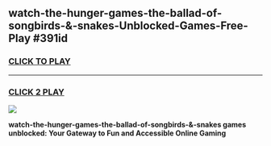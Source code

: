 
## watch-the-hunger-games-the-ballad-of-songbirds-&-snakes-Unblocked-Games-Free-Play #391id
<h3>
<a href="https://us.freeplayer.one?title=watch-the-hunger-games-the-ballad-of-songbirds-&-snakes&ref=9M">CLICK TO PLAY</a></h3>
<hr>

<h3>
<a href="https://us.freeplayer.one?title=watch-the-hunger-games-the-ballad-of-songbirds-&-snakes&ref=9M">CLICK 2 PLAY</a>
  
</h3>

<a href="https://us.freeplayer.one?title=watch-the-hunger-games-the-ballad-of-songbirds-&-snakes&ref=9M"><img src="https://clearcache.store/games.png"></a>


**watch-the-hunger-games-the-ballad-of-songbirds-&-snakes games unblocked: Your Gateway to Fun and Accessible Online Gaming**
